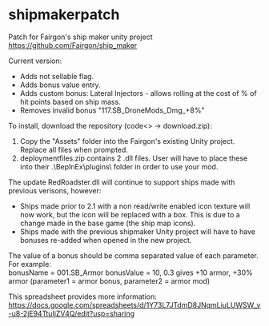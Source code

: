 # shipmakerpatch
Patch for Fairgon's ship maker unity project https://github.com/Fairgon/ship_maker

Current version:  
- Adds not sellable flag.  
- Adds bonus value entry.  
- Adds custom bonus: Lateral Injectors - allows rolling at the cost of % of hit points based on ship mass.
- Removes invalid bonus "117.SB_DroneMods_Dmg_+8%"
  
To install, download the repository (code<> -> download.zip):  
1. Copy the "Assets" folder into the Fairgon's existing Unity project.  Replace all files when prompted.  
2. deploymentfiles.zip contains 2 .dll files.  User will have to place these into their .\BepInEx\plugins\ folder in order to use your mod.

The update RedRoadster.dll will continue to support ships made with previous verisons, however:  
- Ships made prior to 2.1 with a non read/write enabled icon texture will now work, but the icon will be replaced with a box.  This is due to a change made in the base game (the ship map icons).  
- Ships made with the previous shipmaker Unity project will have to have bonuses re-added when opened in the new project.
  
The value of a bonus should be comma separated value of each parameter.  For example:		
bonusName = 001.SB_Armor
bonusValue = 10, 0.3
gives +10 armor, +30% armor   (parameter1 = armor bonus, parameter2 = armor mod)

This spreadsheet provides more information:      
https://docs.google.com/spreadsheets/d/1Y73L7JTdmD8JNqmLiuLUWSW_v-u8-2jE94TtuIjZV4Q/edit?usp=sharing  
